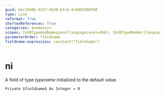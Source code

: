 ```yaml
---
guid: bec1940b-0157-4b30-bfc6-4c688200df80
type: Live
reformat: True
shortenReferences: True
categories: mnemonics
scopes: InVBTypeAndNamespace(languageLevel=Vb8); InVBTypeMember(languageLevel=Vb8)
parameterOrder: fieldname
fieldname-expression: constant("fieldname")
---
```


# ni

A field of type $typename$ initialized to the default value.

```
Private $fieldname$ As Integer = 0
```
